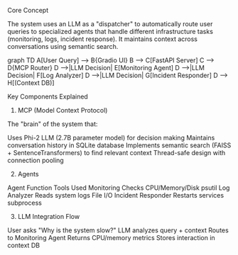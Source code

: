 Core Concept

The system uses an LLM as a "dispatcher" to automatically route user queries to specialized agents that handle different infrastructure tasks (monitoring, logs, incident response). It maintains context across conversations using semantic search.

graph TD
    A[User Query] --> B{Gradio UI}
    B --> C[FastAPI Server]
    C --> D{MCP Router}
    D -->|LLM Decision| E[Monitoring Agent]
    D -->|LLM Decision| F[Log Analyzer]
    D -->|LLM Decision| G[Incident Responder]
    D --> H[(Context DB)]

Key Components Explained

1. MCP (Model Context Protocol)

The "brain" of the system that:

Uses Phi-2 LLM (2.7B parameter model) for decision making
Maintains conversation history in SQLite database
Implements semantic search (FAISS + SentenceTransformers) to find relevant context
Thread-safe design with connection pooling


2. Agents

Agent	Function	Tools Used
Monitoring	Checks CPU/Memory/Disk	psutil
Log Analyzer	Reads system logs	File I/O
Incident Responder	Restarts services	subprocess


3. LLM Integration Flow

User asks "Why is the system slow?"
LLM analyzes query + context
Routes to Monitoring Agent
Returns CPU/memory metrics
Stores interaction in context DB
